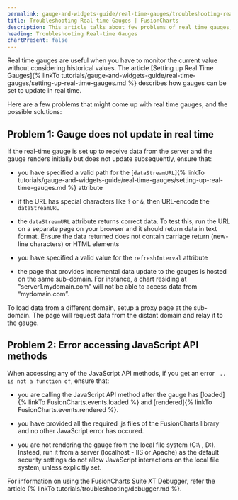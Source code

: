 ```yaml
---
permalink: gauge-and-widgets-guide/real-time-gauges/troubleshooting-real-time-gauges.html
title: Troubleshooting Real-time Gauges | FusionCharts
description: This article talks about few problems of real time gauges, that is, gauges does not update in real-time or any error accessing JavaScript API method
heading: Troubleshooting Real-time Gauges
chartPresent: false
---
```


Real time gauges are useful when you have to monitor the current value without considering historical values. The article [Setting up Real Time Gauges]{% linkTo tutorials/gauge-and-widgets-guide/real-time-gauges/setting-up-real-time-gauges.md %} describes how gauges can be set to update in real time.

Here are a few problems that might come up with real time gauges, and the possible solutions:

## Problem 1: Gauge does not update in real time

If the real-time gauge is set up to receive data from the server and the gauge renders initially but does not update subsequently, ensure that:

* you have specified a valid path for the [`dataStreamURL`]{% linkTo tutorials/gauge-and-widgets-guide/real-time-gauges/setting-up-real-time-gauges.md %}  attribute

* if the URL has special characters like `?` or `&`,  then URL-encode the `dataStreamURL`

* the `dataStreamURL` attribute returns correct data. To test this, run the URL on a separate page on your browser and it should return data in text format. Ensure the data returned does not contain carriage return (new-line characters) or HTML elements

* you have specified a valid value for the `refreshInterval` attribute

* the page that provides incremental data update to the gauges is hosted on the same sub-domain. For instance, a chart residing at "server1.mydomain.com" will not be able to access data from “mydomain.com”.

<p class="text-info"> To load data from a different domain, setup a proxy page at the sub-domain. The page will request data from the distant domain and relay it to the gauge. </p>

## Problem 2: Error accessing JavaScript API methods

When accessing any of the JavaScript API methods, if you get an error ` .. is not a function of`, ensure that:

* you are calling the JavaScript API method after the gauge has [loaded]{% linkTo FusionCharts.events.loaded %} and [rendered]{% linkTo FusionCharts.events.rendered %}.

* you have provided all the required .js files of the FusionCharts library and no other JavaScript error has occured.

* you are not rendering the gauge from the local file system (C:\ , D:). Instead, run it from a server (localhost - IIS or Apache) as the default security settings do not allow JavaScript interactions on the local file system, unless explicitly set.

For information on using the FusionCharts Suite XT Debugger, refer the article {% linkTo tutorials/troubleshooting/debugger.md %}.
